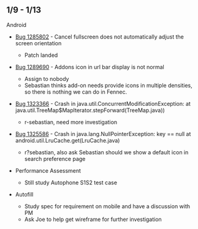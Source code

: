 ## 1/9 - 1/13

Android

- [Bug 1285802](https://bugzilla.mozilla.org/show_bug.cgi?id=1285802) - Cancel fullscreen does not automatically adjust the screen orientation
	- Patch landed

- [Bug 1289690](https://bugzilla.mozilla.org/show_bug.cgi?id=1289690) - Addons icon in url bar display is not normal
	- Assign to nobody
	- Sebastian thinks add-on needs provide icons in multiple densities, so there is nothing we can do in Fennec.

- [Bug 1323366](https://bugzilla.mozilla.org/show_bug.cgi?id=1323366) - Crash in java.util.ConcurrentModificationException: at java.util.TreeMap$MapIterator.stepForward(TreeMap.java))
	- r-sebastian, need more investigation
	
- [Bug 1325586](https://bugzilla.mozilla.org/show_bug.cgi?id=1325586) - Crash in java.lang.NullPointerException: key == null at android.util.LruCache.get(LruCache.java)
	- r?sebastian, also ask Sebastian should we show a default icon in search preference page

- Performance Assessment
	- Still study Autophone S1S2 test case

- Autofill
	- Study spec for requirement on mobile and have a discussion with PM
	- Ask Joe to help get wireframe for further investigation
	
